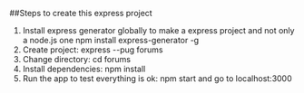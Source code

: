 ##Steps to create this express project
1. Install express generator globally to make a express project and not only a node.js one
    npm install express-generator -g
2. Create project:
    express --pug forums
3. Change directory:
    cd forums
4. Install dependencies:
    npm install
5. Run the app to test everything is ok:
    npm start and go to localhost:3000
